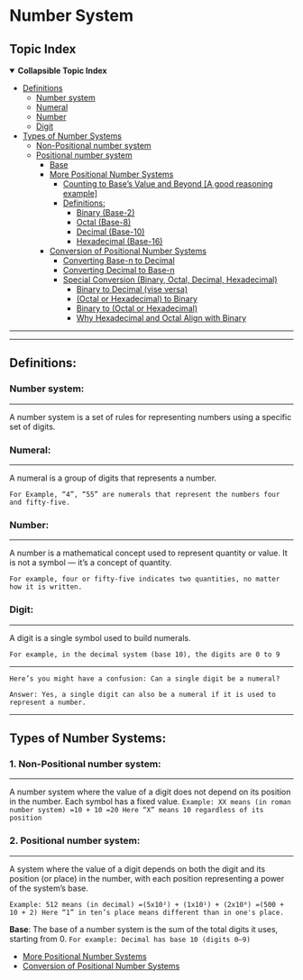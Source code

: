 # Number System

## Topic Index
<details open>
<summary><strong>Collapsible Topic Index</strong></summary>

- [Definitions](#definitions)
  - [Number system](#number-system-1)
  - [Numeral](#numeral)
  - [Number](#number)
  - [Digit](#digit)
- [Types of Number Systems](#types-of-number-systems)
  - [Non-Positional number system](#1-non-positional-number-system)
  - [Positional number system](#2-positional-number-system)
    - [Base](#base)
    - [More Positional Number Systems](positional_ns/types.md)
      - [Counting to Base’s Value and Beyond [A good reasoning example]](positional_ns/count.md)
      - [Definitions:](positional_ns/types.md#definitions)
        - [Binary (Base-2)](positional_ns/types.md#1-binary-base-2-a-number-system-where-the-base-is-2)
        - [Octal (Base-8)](positional_ns/types.md#2-octal-base-8-a-number-system-where-the-base-is-8)
        - [Decimal (Base-10)](positional_ns/types.md#3-decimal-base-10-a-number-system-where-the-base-is-10)
        - [Hexadecimal (Base-16)](positional_ns/types.md#4-hexadecimal-base-16-a-number-system-where-the-base-is-16)
    - [Conversion of Positional Number Systems](conversion.md)
      - [Converting Base-n to Decimal](positional_ns/conv/nToDec.md)
      - [Converting Decimal to Base-n](positional_ns/conv/decToN.md)
      - [Special Conversion (Binary, Octal, Decimal, Hexadecimal)](positional_ns/conv/special/binOctDecHex.md)
        - [Binary to Decimal (vise versa)](positional_ns/conv/special/binToDecV.md)
        - [(Octal or Hexadecimal) to Binary](positional_ns/conv/special/octHexToBin.md)
        - [Binary to (Octal or Hexadecimal)](positional_ns/conv/special/binToOctHex.md)
        - [Why Hexadecimal and Octal Align with Binary](positional_ns/conv/special/why.md)

</details>

---
---
## Definitions:

### **Number system**: 
---
A number system is a set of rules for representing numbers using a specific set of digits.

### **Numeral**: 
---
A numeral is a group of digits that represents a number.

`For Example, “4”, “55” are numerals that represent the numbers four and fifty-five.`

### **Number**: 
---
A number is a mathematical concept used to represent quantity or value. It is not a symbol — it’s a concept of quantity.

`For example, four or fifty-five indicates two quantities, no matter how it is written.`

### **Digit**: 
---
A digit is a single symbol used to build numerals. 

`For example, in the decimal system (base 10), the digits are 0 to 9`


---
```
Here’s you might have a confusion: Can a single digit be a numeral?

Answer: Yes, a single digit can also be a numeral if it is used to represent a number.
```
---

## Types of Number Systems:

### 1. Non-Positional number system:
---
A number system where the value of a digit does not depend on its position in the number. Each symbol has a fixed value.
`
Example:
XX means (in roman number system)
=10 + 10
=20
Here “X” means 10 regardless of its position
`

### 2. Positional number system:
---
A system where the value of a digit depends on both the digit and its position (or place) in the number, with each position representing a power of the system’s base.

`
Example:
512 means (in decimal)
=(5x10²) + (1x10¹) + (2x10⁰)
=(500 + 10 + 2)
Here “1” in ten’s place means different than in one's place.
`

**Base**: The base of a number system is the sum of the total digits it uses, starting from 0. 
`For example: Decimal has base 10 (digits 0–9)`




- [More Positional Number Systems](positional_ns/types.md)
- [Conversion of Positional Number Systems](positional_ns/conversion.md)
